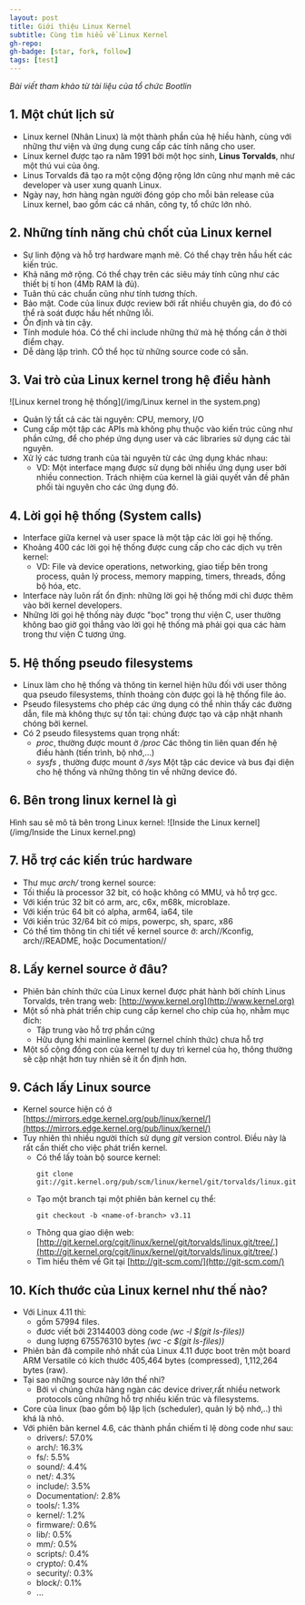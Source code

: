 ```yaml
---
layout: post
title: Giới thiệu Linux Kernel
subtitle: Cùng tìm hiểu về Linux Kernel
gh-repo: 
gh-badge: [star, fork, follow]
tags: [test]
---
```


_Bài viết tham khảo từ tài liệu của tổ chức Bootlin_

## 1. Một chút lịch sử
  * Linux kernel (Nhân Linux) là một thành phần của hệ hiều hành, cùng với những thư viện và ứng dụng cung cấp các tính năng cho user.
  * Linux kernel được tạo ra năm 1991 bởi một học sinh, **Linus Torvalds**, như một thú vui của ông.
  * Linus Torvalds đã tạo ra một cộng động rộng lớn cũng như mạnh mẽ các developer và user xung quanh Linux.
  * Ngày nay, hơn hàng ngàn người đóng góp cho mỗi bản release của Linux kernel, bao gồm các cá nhân, công ty, tổ chức lớn nhỏ.

## 2. Những tính năng chủ chốt của Linux kernel
  * Sự linh động và hỗ trợ hardware mạnh mẽ. Có thể chạy trên hầu hết các kiến trúc.
  * Khả năng mở rộng. Có thể chạy trên các siêu máy tính cũng như các thiết bị tí hon (4Mb RAM là đủ).
  * Tuân thủ các chuẩn cũng như tính tương thích.
  * Bảo mật. Code của linux được review bởi rất nhiều chuyên gia, do đó có thể rà soát được hầu hết những lỗi.
  * Ổn định và tin cậy.
  * Tính module hóa. Có thể chỉ include những thứ mà hệ thống cần ở thời điểm chạy.
  * Dễ  dàng lập trình. CÓ thể học từ những source code có sẵn. 

## 3. Vai trò của Linux kernel trong hệ điều hành
  ![Linux kernel trong hệ thống](/img/Linux kernel in the system.png)

  * Quản lý tất cả các tài nguyên: CPU, memory, I/O
  * Cung cấp một tập các APIs mà không phụ thuộc vào kiến trúc cũng như phần cứng, để cho phép ứng dụng user và các libraries sử dụng các tài nguyên.
  * Xử lý các tương tranh của tài nguyên từ các ứng dụng khác nhau:
    * VD: Một interface mạng được sử dụng bởi nhiều ứng dụng user bởi nhiều connection. Trách nhiệm của kernel là giải quyết vấn đề phân phối tài nguyên cho các ứng dụng đó.

## 4. Lời gọi hệ thống (System calls)
  * Interface giữa kernel và user space là một tập các lời gọi hệ thống.
  * Khoảng 400 các lời gọi hệ thống được cung cấp cho các dịch vụ trên kernel:
    * VD: File và device operations, networking, giao tiếp bên trong process, quản lý process, memory mapping, timers, threads, đồng bộ hóa, etc.
  * Interface này luôn rất ổn định: những lời gọi hệ thống mới chỉ được thêm vào bởi kernel developers.
  * Những lời gọi hệ thống này được "bọc" trong thư viện C, user thường không bao giờ gọi thẳng vào lời gọi hệ thống mà phải gọi qua các hàm trong thư viện C tương ứng.

## 5. Hệ thống pseudo filesystems
  * Linux làm cho hệ thống và thông tin kernel hiện hữu đối với user thông qua pseudo filesystems, thỉnh thoảng còn được gọi là hệ thống file ảo.
  * Pseudo filesystems cho phép các ứng dụng có thể nhìn thấy các đường dẫn, file mà không thực sự tồn tại: chúng được tạo và cập nhật nhanh chóng bởi kernel.
  * Có 2 pseudo filesystems quan trọng nhất:
    * _proc_, thường được mount ở _/proc_
    Các thông tin liên quan đến hệ điều hành (tiến trình, bộ nhớ,...)
    * _sysfs_ , thường được mount ở _/sys_
    Một tập các device và bus đại diện cho hệ thống và những thông tin về những device đó.

## 6. Bên trong linux kernel là gì
  Hình sau sẽ mô tả bên trong Linux kernel:
   ![Inside the Linux kernel](/img/Inside the Linux kernel.png)

## 7. Hỗ trợ các kiến trúc hardware
  * Thư mục _arch/_ trong kernel source:
  * Tối thiểu là processor 32 bit, có hoặc không có MMU, và hỗ trợ gcc.
  * Với kiến trúc 32 bit có arm, arc, c6x, m68k, microblaze.
  * Với kiến trúc 64 bit có alpha, arm64, ia64, tile
  * Với kiến trúc 32/64 bit có mips, powerpc, sh, sparc, x86
  * Có thể tìm thông tin chi tiết về kernel source ở: arch/<arch>/Kconfig, arch/<arch>/README, hoặc Documentation/<arch>/

## 8. Lấy kernel source ở đâu?
  * Phiên bản chính thức của Linux kernel được phát hành bởi chính Linus Torvalds, trên trang web: [http://www.kernel.org](http://www.kernel.org)
  * Một số nhà phát triển chip cung cấp kernel cho chip của họ, nhằm mục đích:
    * Tập trung vào hỗ trợ phần cứng
    * Hữu dụng khi mainline kernel (kernel chính thức) chưa hỗ trợ
  * Một số cộng đồng con của kernel tự duy trì kernel của họ, thông thường sẽ cập nhật hơn tuy nhiên sẽ ít ổn định hơn.

## 9. Cách lấy Linux source
  * Kernel source hiện có ở [https://mirrors.edge.kernel.org/pub/linux/kernel/](https://mirrors.edge.kernel.org/pub/linux/kernel/)
  * Tuy nhiên thì nhiều người thích sử dụng _git_ version control. Điều này là rất cần thiết cho việc phát triển kernel.
    * Có thể lấy toàn bộ source kernel:
      ~~~
      git clone git://git.kernel.org/pub/scm/linux/kernel/git/torvalds/linux.git
      ~~~
    * Tạo một branch tại một phiên bản kernel cụ thể:
      ~~~
      git checkout -b <name-of-branch> v3.11
      ~~~
    * Thông qua giao diện web: [http://git.kernel.org/cgit/linux/kernel/git/torvalds/linux.git/tree/.](http://git.kernel.org/cgit/linux/kernel/git/torvalds/linux.git/tree/.)
    * Tìm hiểu thêm về Git tại [http://git-scm.com/](http://git-scm.com/)

## 10. Kích thước của Linux kernel như thế nào?
  * Với Linux 4.11 thì:
    * gồm 57994 files.
    * đươc viết bởi 23144003 dòng code _(wc -l $(git ls-files))_
    * dung lượng 675576310 bytes _(wc -c $(git ls-files))_
  * Phiên bản đã compile nhỏ nhất của Linux 4.11 được boot trên một board ARM Versatile có kích thước 405,464 bytes (compressed), 1,112,264 bytes (raw).
  * Tại sao những source này lớn thế nhỉ?
    * Bởi vì chúng chứa hàng ngàn các device driver,rất nhiều network protocols cũng những hỗ trợ nhiều kiến trúc và filesystems.
  * Core của linux (bao gồm bộ lập lịch (scheduler), quản lý bộ nhớ,..) thì khá là nhỏ.
  * Với phiên bản kernel 4.6, các thành phần chiếm tỉ lệ dòng code như sau:
    * drivers/: 57.0%
    * arch/: 16.3%
    * fs/: 5.5%
    * sound/: 4.4%
    * net/: 4.3%
    * include/: 3.5%
    * Documentation/: 2.8%
    * tools/: 1.3%
    * kernel/: 1.2%
    * firmware/: 0.6%
    * lib/: 0.5%
    * mm/: 0.5%
    * scripts/: 0.4%
    * crypto/: 0.4%
    * security/: 0.3%
    * block/: 0.1%
    * ...
